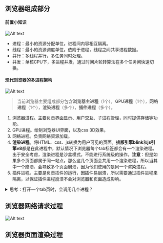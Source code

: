 ## 浏览器组成部分
#### 前置小知识
![Alt text](/../images/前置知识.png)
- 进程：最小的资源分配单位，进程间内容相互隔离。
- 线程：最小的资源调度单位，依附于进程，线程之间共享进程数据。
- 并行：多线程并行，多任务同时处理。
- 并发：单核CPU下，多进程并发，通过时间片轮转算法在多个任务间快速切换。  

#### 现代浏览器的多进程架构
![Alt text](/../images/浏览器发展时间轴.png)
> 当前浏览器主要组成部分包含**浏览器主进程**（1个），**GPU进程**（1个），**网络进程**（1个），**渲染进程**（多个），**插件进程**（多个）。
1. 浏览器进程。主要负责界面显示、用户交互、子进程管理，同时提供存储等功能。
2. GPU进程。绘制浏览器UI界面，以及css 3D效果。
3. 网络进程。负责网络资源加载。
4. **渲染进程**。将HTML、css、js转换为用户可见的页面。**排版引擎blink**和**js引擎v8**都是在此进程中，默认情况下浏览器每个tab标签都会有一个渲染进程。出于安全考虑，渲染进程是沙盒模式，不能进行系统级的操作。**注意**：但是如果多个页面都属于同一站点，那么这几个页面会共用一个渲染进程，所以当其中一个崩溃，会导致多个页面崩溃，因为他们使用的是同一个渲染进程。
5. 插件进程。主要是负责插件的运行，因插件易崩溃，所以需要通过插件进程来隔离，以保证插件进程崩溃不会对浏览器和页面造成影响。

<details>
<summary>思考：打开一个tab页时，会调用几个进程？</summary>
必定包含：浏览器主进程，GPU进程，网络进程。    
**如果新tab页域名和之前tab也相同，则会调用同一个渲染进程，如果不同则重新分配一个渲染进程。**  
如果有插件的话，插件进程会开启。
</details>


## 浏览器网络请求过程
![Alt text](/../images/HTTP请求.png)


## 浏览器页面渲染过程